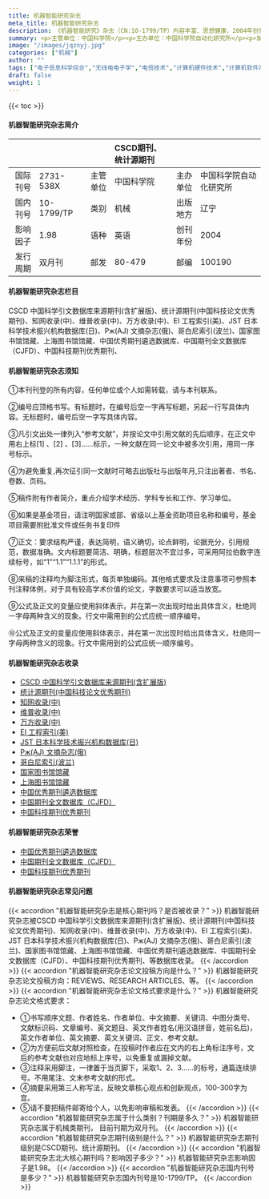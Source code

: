 ```yaml
---
title: 机器智能研究杂志
meta_title: 机器智能研究杂志
description: 《机器智能研究》杂志（CN:10-1799/TP）内容丰富、思想健康，2004年创刊，目前以双月刊形式发行，刊物对外积极扩大宣传，致力于提高杂志质量与影响。该杂志旨在刊登机器智能领域的研究成果和进展，推动该领域的研究和应用。 该杂志主要发表机器学习、自然语言处理、计算机视觉、智能控制等相关领域的学术论文和技术报告，涵盖了人工智能技术的各个方面。杂志关注最新的研究进展和趋势，为机器智能领域的研究人员和从业人员提供了一个交流和展示研究成果的平台。 《机器智能研究》的编辑团队由一批具有丰富经验和专业背景的专家组成，他们来自学术界和工业界，具备深厚的学术背景和实际经验。编辑团队严格把关，确保期刊的高质量和学术价值，为读者提供有价值的研究成果和进展。该杂志不仅在国内具有广泛的影响力，同时也受到国际社会的关注和认可。通过与国际知名学术期刊的合作和交流，杂志为推动中国与世界的机器智能研究和应用合作发挥了积极作用。
summary: <p>主管单位：中国科学院</p><p>主办单位：中国科学院自动化研究所</p><p>发行级别：CSCD期刊、统计源期刊</p><p>发行周期：双月刊</p>
image: "/images/jqznyj.jpg"
categories: ["机械"]
author: ""
tags: ["电子信息科学综合","无线电电子学","电信技术","计算机硬件技术","计算机软件及计算机应用","互联网技术","自动化技术","新闻与传媒","出版","图书情报与数字图书馆","档案及博物馆",]
draft: false
weight: 1
---
```


{{< toc >}}

#### 机器智能研究杂志简介
|               |                               |               | CSCD期刊、统计源期刊        |               |                           |
| ------------: | :---------------------------- | ------------: | :---------------------------- | ------------: | :------------------------ |
| 国际刊号      | 2731-538X   | 主管单位      | 中国科学院     | 主办单位      | 中国科学院自动化研究所     |
| 国内刊号      | 10-1799/TP        | 类别          | 机械       | 出版地方      | 辽宁           |
| 影响因子      | 1.98        | 语种          | 英语             | 创刊年份      | 2004    |
| 发行周期      | 双月刊    | 邮发          | 80-479              | 邮编          | 100190      |

#### 机器智能研究杂志栏目
<span>CSCD 中国科学引文数据库来源期刊(含扩展版)</span>、<span>统计源期刊(中国科技论文优秀期刊)</span>、<span>知网收录(中)</span>、<span>维普收录(中)</span>、<span>万方收录(中)</span>、<span>EI 工程索引(美)</span>、<span>JST 日本科学技术振兴机构数据库(日)</span>、<span>Pж(AJ) 文摘杂志(俄)</span>、<span>哥白尼索引(波兰)</span>、<span>国家图书馆馆藏</span>、<span>上海图书馆馆藏</span>、<span>中国优秀期刊遴选数据库</span>、<span>中国期刊全文数据库（CJFD）</span>、<span>中国科技期刊优秀期刊</span>、

#### 机器智能研究杂志须知
<p><p>
	①本刊刊登的所有内容，任何单位或个人如需转载，请与本刊联系。
</p><p>
	②编号应顶格书写。有标题时，在编号后空一字再写标题，另起一行写具体内容。无标题时，编号后空一字写具体内容。
</p><p>
	③凡引文出处一律列入“参考文献”，并按论文中引用文献的先后顺序，在正文中用右上标[1] 、[2] 、[3]……标示，一种文献在同一论文中被多次引用，用同一序号标示。
</p><p>
	④为避免重复,再次征引同一文献时可略去出版社与出版年月,只注出著者、书名、卷数、页码。
</p><p>
	⑤稿件附有作者简介，重点介绍学术经历、学科专长和工作、学习单位。
</p><p>
	⑥如果是基金项目，请注明国家或部、省级以上基金资助项目名称和编号，基金项目需要附批准文件或任务书复印件
</p><p>
	⑦正文：要求结构严谨，表达简明，语义确切，论点鲜明，论据充分，引用规范，数据准确。文内标题要简洁、明确，标题层次不宜过多，可采用阿拉伯数字连续标号，如“1”“1.1”“1.1.1”的形式。
</p><p>
	⑧来稿的注释均为脚注形式，每页单独编码。其他格式要求及注意事项可参照本刊注释体例，对于具有较高学术价值的论文，字数要求可以适当放宽。
</p><p>
	⑨公式及正文的变量应使用斜体表示，并在第一次出现时给出具体含义，杜绝同一字母两种含义的现象。行文中需用到的公式应统一顺序编号。
</p><p>
	⑩公式及正文的变量应使用斜体表示，并在第一次出现时给出具体含义，杜绝同一字母两种含义的现象。行文中需用到的公式应统一顺序编号。
</p></p>


#### 机器智能研究杂志收录
<ul>
    <li class="inline-block">
        <a class="bg-theme-light hover:bg-primary dark:bg-darkmode-theme-light dark:hover:bg-darkmode-primary dark:hover:text-dark m-1 block rounded px-3 py-1 hover:text-white" href="#机器智能研究杂志收录">
        CSCD 中国科学引文数据库来源期刊(含扩展版)
        </a>
    </li>
    <li class="inline-block">
        <a class="bg-theme-light hover:bg-primary dark:bg-darkmode-theme-light dark:hover:bg-darkmode-primary dark:hover:text-dark m-1 block rounded px-3 py-1 hover:text-white" href="#机器智能研究杂志收录">
        统计源期刊(中国科技论文优秀期刊)
        </a>
    </li>
    <li class="inline-block">
        <a class="bg-theme-light hover:bg-primary dark:bg-darkmode-theme-light dark:hover:bg-darkmode-primary dark:hover:text-dark m-1 block rounded px-3 py-1 hover:text-white" href="#机器智能研究杂志收录">
        知网收录(中)
        </a>
    </li>
    <li class="inline-block">
        <a class="bg-theme-light hover:bg-primary dark:bg-darkmode-theme-light dark:hover:bg-darkmode-primary dark:hover:text-dark m-1 block rounded px-3 py-1 hover:text-white" href="#机器智能研究杂志收录">
        维普收录(中)
        </a>
    </li>
    <li class="inline-block">
        <a class="bg-theme-light hover:bg-primary dark:bg-darkmode-theme-light dark:hover:bg-darkmode-primary dark:hover:text-dark m-1 block rounded px-3 py-1 hover:text-white" href="#机器智能研究杂志收录">
        万方收录(中)
        </a>
    </li>
    <li class="inline-block">
        <a class="bg-theme-light hover:bg-primary dark:bg-darkmode-theme-light dark:hover:bg-darkmode-primary dark:hover:text-dark m-1 block rounded px-3 py-1 hover:text-white" href="#机器智能研究杂志收录">
        EI 工程索引(美)
        </a>
    </li>
    <li class="inline-block">
        <a class="bg-theme-light hover:bg-primary dark:bg-darkmode-theme-light dark:hover:bg-darkmode-primary dark:hover:text-dark m-1 block rounded px-3 py-1 hover:text-white" href="#机器智能研究杂志收录">
        JST 日本科学技术振兴机构数据库(日)
        </a>
    </li>
    <li class="inline-block">
        <a class="bg-theme-light hover:bg-primary dark:bg-darkmode-theme-light dark:hover:bg-darkmode-primary dark:hover:text-dark m-1 block rounded px-3 py-1 hover:text-white" href="#机器智能研究杂志收录">
        Pж(AJ) 文摘杂志(俄)
        </a>
    </li>
    <li class="inline-block">
        <a class="bg-theme-light hover:bg-primary dark:bg-darkmode-theme-light dark:hover:bg-darkmode-primary dark:hover:text-dark m-1 block rounded px-3 py-1 hover:text-white" href="#机器智能研究杂志收录">
        哥白尼索引(波兰)
        </a>
    </li>
    <li class="inline-block">
        <a class="bg-theme-light hover:bg-primary dark:bg-darkmode-theme-light dark:hover:bg-darkmode-primary dark:hover:text-dark m-1 block rounded px-3 py-1 hover:text-white" href="#机器智能研究杂志收录">
        国家图书馆馆藏
        </a>
    </li>
    <li class="inline-block">
        <a class="bg-theme-light hover:bg-primary dark:bg-darkmode-theme-light dark:hover:bg-darkmode-primary dark:hover:text-dark m-1 block rounded px-3 py-1 hover:text-white" href="#机器智能研究杂志收录">
        上海图书馆馆藏
        </a>
    </li>
    <li class="inline-block">
        <a class="bg-theme-light hover:bg-primary dark:bg-darkmode-theme-light dark:hover:bg-darkmode-primary dark:hover:text-dark m-1 block rounded px-3 py-1 hover:text-white" href="#机器智能研究杂志收录">
        中国优秀期刊遴选数据库
        </a>
    </li>
    <li class="inline-block">
        <a class="bg-theme-light hover:bg-primary dark:bg-darkmode-theme-light dark:hover:bg-darkmode-primary dark:hover:text-dark m-1 block rounded px-3 py-1 hover:text-white" href="#机器智能研究杂志收录">
        中国期刊全文数据库（CJFD）
        </a>
    </li>
    <li class="inline-block">
        <a class="bg-theme-light hover:bg-primary dark:bg-darkmode-theme-light dark:hover:bg-darkmode-primary dark:hover:text-dark m-1 block rounded px-3 py-1 hover:text-white" href="#机器智能研究杂志收录">
        中国科技期刊优秀期刊
        </a>
    </li>
</ul>



#### 机器智能研究杂志荣誉
<ul>
    <li class="inline-block">
        <a class="bg-theme-light hover:bg-primary dark:bg-darkmode-theme-light dark:hover:bg-darkmode-primary dark:hover:text-dark m-1 block rounded px-3 py-1 hover:text-white" href="#机器智能研究杂志荣誉">
        中国优秀期刊遴选数据库
        </a>
    </li>
    <li class="inline-block">
        <a class="bg-theme-light hover:bg-primary dark:bg-darkmode-theme-light dark:hover:bg-darkmode-primary dark:hover:text-dark m-1 block rounded px-3 py-1 hover:text-white" href="#机器智能研究杂志荣誉">
        中国期刊全文数据库（CJFD）
        </a>
    </li>
    <li class="inline-block">
        <a class="bg-theme-light hover:bg-primary dark:bg-darkmode-theme-light dark:hover:bg-darkmode-primary dark:hover:text-dark m-1 block rounded px-3 py-1 hover:text-white" href="#机器智能研究杂志荣誉">
        中国科技期刊优秀期刊
        </a>
    </li>
</ul>












#### 机器智能研究杂志常见问题
{{< accordion "机器智能研究杂志是核心期刊吗？是否被收录？" >}}
机器智能研究杂志被CSCD 中国科学引文数据库来源期刊(含扩展版)、统计源期刊(中国科技论文优秀期刊)、知网收录(中)、维普收录(中)、万方收录(中)、EI 工程索引(美)、JST 日本科学技术振兴机构数据库(日)、Pж(AJ) 文摘杂志(俄)、哥白尼索引(波兰)、国家图书馆馆藏、上海图书馆馆藏、中国优秀期刊遴选数据库、中国期刊全文数据库（CJFD）、中国科技期刊优秀期刊、等数据库收录。
{{< /accordion >}}
{{< accordion "机器智能研究杂志论文投稿方向是什么？" >}}
机器智能研究杂志论文投稿方向：REVIEWS、RESEARCH ARTICLES、等。
{{< /accordion >}}
{{< accordion "机器智能研究杂志论文格式要求是什么？" >}}
机器智能研究杂志论文格式要求：
- ①书写顺序文题、作者姓名、作者单位、中文摘要、关键词、中图分类号、文献标识码、文章编号、英文题目、英文作者姓名(用汉语拼音，姓前名后)，英文作者单位、英文摘要、英文关键词、正文、参考文献。
- ②为方便前后文献对照检查，在投稿时作者应在文内的右上角标注序号，文后的参考文献也对应地标上序号，以免重复或漏掉文献。
- ③注释采用脚注，一律置于当页脚下，采取1、2、3……的标号，通篇连续排号。不用尾注、文末参考文献的形式。
- ④摘要采用第三人称写法，反映文章核心观点和创新观点，100-300字为宜。
- ⑤请不要把稿件邮寄给个人，以免影响审稿和发表。
{{< /accordion >}}
{{< accordion "机器智能研究杂志属于什么类别？刊期是多久？" >}}
机器智能研究杂志属于机械类期刊， 目前刊期为双月刊。
{{< /accordion >}}
{{< accordion "机器智能研究杂志期刊级别是什么？" >}}
机器智能研究杂志期刊级别是CSCD期刊、统计源期刊。
{{< /accordion >}}
{{< accordion "机器智能研究杂志北大核心期刊吗？影响因子多少？" >}}
机器智能研究杂志影响因子是1.98。
{{< /accordion >}}
{{< accordion "机器智能研究杂志国内刊号是多少？" >}}
机器智能研究杂志国内刊号是10-1799/TP。
{{< /accordion >}}
